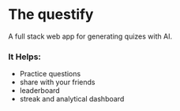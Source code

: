 # The questify

A full stack web app for generating quizes with AI.

### It Helps:
- Practice questions
- share with your friends
- leaderboard
- streak and analytical dashboard

